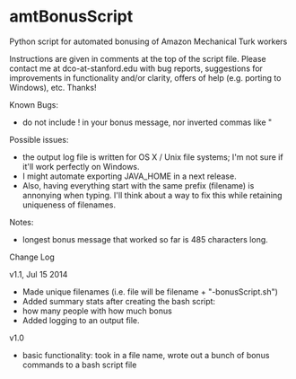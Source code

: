 amtBonusScript
==============

Python script for automated bonusing of Amazon Mechanical Turk workers

Instructions are given in comments at the top of the script file. Please contact me at dco-at-stanford.edu with bug reports, suggestions for improvements in functionality and/or clarity, offers of help (e.g. porting to Windows), etc. Thanks!

Known Bugs:
  - do not include ! in your bonus message, nor inverted commas like "


Possible issues:
  - the output log file is written for OS X / Unix file systems; I'm not sure if it'll work perfectly on Windows.
  - I might automate exporting JAVA_HOME in a next release.
  - Also, having everything start with the same prefix (filename) is annonying when typing. I'll think about a way to fix this while retaining uniqueness of filenames.


Notes:
  - longest bonus message that worked so far is 485 characters long.




Change Log

v1.1, Jul 15 2014
 - Made unique filenames (i.e. file will be filename + "-bonusScript.sh")
 - Added summary stats after creating the bash script:
 - how many people with how much bonus
 - Added logging to an output file. 

v1.0
 - basic functionality: took in a file name, wrote out a bunch of bonus commands to a bash script file

